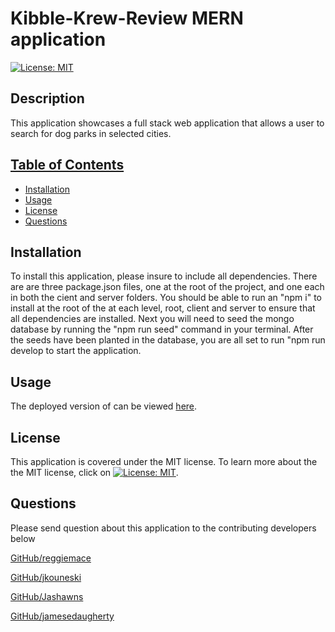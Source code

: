 # Kibble-Krew-Review MERN application

[![License: MIT](https://img.shields.io/badge/License-MIT-yellow.svg)](https://opensource.org/licenses/MIT)

## Description

This application showcases a full stack web application that allows a user to search for dog parks in selected cities.

## [Table of Contents](#table-of-contents)

- [Installation](#installation)
- [Usage](#usage)
- [License](#license)
- [Questions](#questions)

## Installation

To install this application, please insure to include all dependencies. There are are three package.json files, one at the root of the project, and one each in both the cient and server folders. You should be able to run an "npm i" to install at the root of the at each level, root, client and server to ensure that all dependencies are installed. Next you will need to seed the mongo database by running the "npm run seed" command in your terminal. After the seeds have been planted in the database, you are all set to run "npm run develop to start the application.

## Usage

The deployed version of can be viewed [here]().
## License

This application is covered under the MIT license. To learn more about the the MIT license, click on [![License: MIT](https://img.shields.io/badge/License-MIT-yellow.svg)](https://opensource.org/licenses/MIT).

## Questions
Please send question about this application to the contributing developers below

[GitHub/reggiemace](https://gitthub.com/reggiemace)

[GitHub/jkouneski](https://github.com/jkouneski)

[GitHub/Jashawns](https://github.com/Jashawns)

[GitHub/jamesedaugherty](https://github.com/jamesedaugherty)